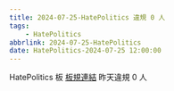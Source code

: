 ```yaml
---
title: 2024-07-25-HatePolitics 違規 0 人
tags:
    - HatePolitics
abbrlink: 2024-07-25-HatePolitics
date: HatePolitics-2024-07-25 12:00:00
---
```

HatePolitics 板 [板規連結](https://www.ptt.cc/bbs/HatePolitics/M.1617115262.A.D60.html)
昨天違規 0 人
